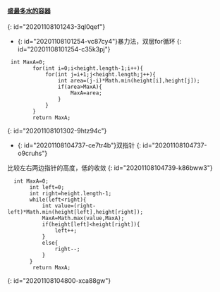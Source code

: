 #### [盛最多水的容器](https://leetcode-cn.com/problems/container-with-most-water/)
{: id="20201108101243-3ql0qef"}

* {: id="20201108101254-vc87cy4"}暴力法，双层for循环
{: id="20201108101254-c35k3pj"}

```
 int MaxA=0;
        for(int i=0;i<height.length-1;i++){
            for(int j=i+1;j<height.length;j++){
                int area=(j-i)*Math.min(height[i],height[j]);
                if(area>MaxA){
                    MaxA=area;
                }
            }
        }
        return MaxA;
```
{: id="20201108101302-9htz94c"}

* {: id="20201108104737-ce7tr4b"}双指针
{: id="20201108104737-o9cruhs"}

比较左右两边指针的高度，低的收敛
{: id="20201108104739-k86bww3"}

```
  int MaxA=0;
       int left=0;
       int right=height.length-1;
       while(left<right){
           int value=(right-left)*Math.min(height[left],height[right]);
           MaxA=Math.max(value,MaxA);
           if(height[left]<height[right]){
               left++;
           }
           else{
               right--;
           }
       }
        return MaxA;
```
{: id="20201108104800-xca88gw"}
